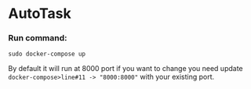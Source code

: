 # AutoTask

### Run command:
```
sudo docker-compose up
```
By default it will run at 8000 port if you want to change you need update ``` docker-compose>line#11 -> "8000:8000" ``` with your existing port.
